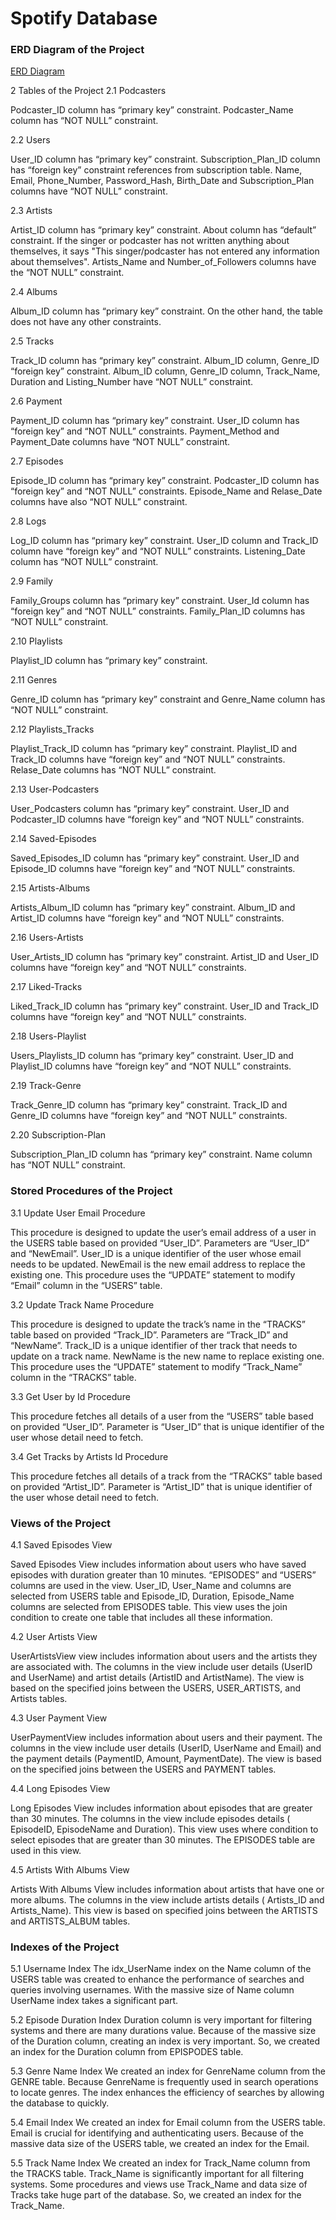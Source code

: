 # Spotify Database

 
### ERD Diagram of the Project
 
[ERD Diagram](https://github.com/omersnturk/Spotify-Database/blob/main/ERD%20Diagram/Spotify_5.4.png)

2 Tables of the Project
2.1 Podcasters
  
Podcaster_ID column has “primary key” constraint.
Podcaster_Name column has “NOT NULL” constraint.



2.2 Users
  
User_ID column has “primary key” constraint.
Subscription_Plan_ID column has “foreign key” constraint references from subscription table.
Name, Email, Phone_Number, Password_Hash, Birth_Date and Subscription_Plan columns have “NOT NULL” constraint.

2.3 Artists
 
  
 Artist_ID column has “primary key” constraint.
About column has “default” constraint. If the singer or podcaster has not written anything about themselves, it says "This singer/podcaster has not entered any information about themselves".
Artists_Name and Number_of_Followers columns have the “NOT NULL” constraint.

2.4 Albums

 
 Album_ID column has “primary key” constraint.
On the other hand, the table does not have any other constraints.






2.5 Tracks

 
 Track_ID column has “primary key” constraint.
Album_ID column, Genre_ID “foreign key” constraint.
Album_ID column, Genre_ID column, Track_Name, Duration and Listing_Number have “NOT NULL” constraint.

2.6 Payment


  
 Payment_ID column has “primary key” constraint.
User_ID column has “foreign key” and “NOT NULL” constraints.
Payment_Method and Payment_Date columns have “NOT NULL” constraint.


2.7 Episodes


 
Episode_ID column has “primary key” constraint.
Podcaster_ID column has “foreign key” and “NOT NULL” constraints.
Episode_Name and Relase_Date columns have also “NOT NULL” constraint.

2.8 Logs

 
Log_ID column has “primary key” constraint.
User_ID column and Track_ID column have “foreign key” and “NOT NULL” constraints.
Listening_Date column has “NOT NULL” constraint.





2.9 Family

 
Family_Groups column has “primary key” constraint.
User_Id column has “foreign key” and “NOT NULL” constraints.
Family_Plan_ID columns has “NOT NULL” constraint.


2.10 Playlists

  
Playlist_ID column has “primary key” constraint.

2.11 Genres

 
Genre_ID column has “primary key” constraint and Genre_Name column has “NOT NULL” constraint.

2.12 Playlists_Tracks

 
Playlist_Track_ID column has “primary key” constraint.
Playlist_ID and Track_ID columns have “foreign key” and “NOT NULL” constraints.
Relase_Date columns has “NOT NULL” constraint.

2.13 User-Podcasters

 
User_Podcasters column has “primary key” constraint.
User_ID and Podcaster_ID columns have “foreign key” and “NOT NULL” constraints.

2.14 Saved-Episodes

 
Saved_Episodes_ID column has “primary key” constraint.
User_ID and Episode_ID columns have “foreign key” and “NOT NULL” constraints.

2.15 Artists-Albums

 
Artists_Album_ID column has “primary key” constraint.
Album_ID and Artist_ID columns have “foreign key” and “NOT NULL” constraints.

2.16 Users-Artists

 
User_Artists_ID column has “primary key” constraint.
Artist_ID and User_ID columns have “foreign key” and “NOT NULL” constraints.

2.17 Liked-Tracks

 
Liked_Track_ID column has “primary key” constraint.
User_ID and Track_ID columns have “foreign key” and “NOT NULL” constraints.

2.18 Users-Playlist

 
Users_Playlists_ID column has “primary key” constraint.
User_ID and Playlist_ID columns have “foreign key” and “NOT NULL” constraints.

2.19 Track-Genre

 
Track_Genre_ID column has “primary key” constraint.
Track_ID and Genre_ID columns have “foreign key” and “NOT NULL” constraints.

2.20 Subscription-Plan 

 
Subscription_Plan_ID column has “primary key” constraint.
Name column has “NOT NULL” constraint.


### Stored Procedures of the Project

3.1 Update User Email Procedure

This procedure is designed to update the user’s email address of a user in the USERS table based on provided “User_ID”.
Parameters are “User_ID” and “NewEmail”. User_ID is a unique identifier of the user whose email needs to be updated. NewEmail is the new email address to replace the existing one.
This procedure uses the “UPDATE” statement to modify “Email” column in the “USERS” table.

3.2 Update Track Name Procedure

This procedure is designed to update the track’s name in the “TRACKS” table based on provided “Track_ID”.
Parameters are “Track_ID” and “NewName”. Track_ID is a unique identifier of ther track that needs to update on a track name. NewName is the new name to replace existing one.
 This procedure uses the “UPDATE” statement to modify “Track_Name” column in the “TRACKS” table.
 
3.3 Get User by Id Procedure

This procedure fetches all details of a user from the “USERS” table based on provided “User_ID”.
Parameter is “User_ID” that is unique identifier of the user whose detail need to fetch.

3.4 Get Tracks by Artists Id Procedure

 This procedure fetches all details of a track from the “TRACKS” table based on provided “Artist_ID”.
Parameter is “Artist_ID” that is unique identifier of the user whose detail need to fetch.

### Views of the Project

4.1 Saved Episodes View

 Saved Episodes View includes information about users who have saved episodes with duration greater than 10 minutes. “EPISODES” and “USERS” columns are used in the view. User_ID, User_Name and columns are selected from USERS table and Episode_ID, Duration, Episode_Name columns are selected from EPISODES table. This view uses the join condition to create one table that includes all these information. 

4.2 User Artists View

UserArtistsView view includes information about users and the artists they are associated with. The columns in the view include user details (UserID and UserName) and artist details (ArtistID and ArtistName). The view is based on the specified joins between the USERS, USER_ARTISTS, and Artists tables.

4.3 User Payment View

UserPaymentView includes information about users and their payment. The columns in the view include user details (UserID, UserName and Email) and the payment details (PaymentID, Amount, PaymentDate). The view is based on the specified joins between the USERS and PAYMENT tables.

4.4 Long Episodes View

Long Episodes View includes information about episodes that are greater than 30 minutes. The columns in the view include episodes details ( EpisodeID, EpisodeName and Duration). This view uses where condition to select episodes that are greater than 30 minutes. The EPISODES table are used in this view.

4.5 Artists With Albums View

Artists With Albums Vİew includes information about artists that have one or more albums. The columns in the view include artists details ( Artists_ID and Artists_Name). This view is based on specified joins between the ARTISTS and ARTISTS_ALBUM tables.


### Indexes of the Project
5.1 Username Index
The idx_UserName index on the Name column of the USERS table was created to enhance the performance of searches and queries involving usernames. With the massive size of Name column UserName index takes a significant part.

5.2 Episode Duration Index
Duration column is very important for filtering systems and there are many durations value. Because of the massive size of the Duration column, creating an index is very important. So, we created an index for the Duration column from EPISPODES table.

5.3 Genre Name Index
We created an index for GenreName column from the GENRE table. Because GenreName is frequently used in search operations to locate genres. The index enhances the efficiency of searches by allowing the database to quickly.
 
5.4 Email Index
We created an index for Email column from the USERS table. Email is crucial for identifying and authenticating users. Because of the massive data size of the USERS table, we created an index for the Email.
 
5.5 Track Name Index
We created an index for Track_Name column from the TRACKS table. Track_Name is significantly important for all filtering systems. Some procedures and views use Track_Name and data size of Tracks take huge part of the database. So, we created an index for the Track_Name.
